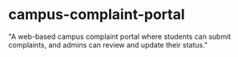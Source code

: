 # campus-complaint-portal
"A web-based campus complaint portal where students can submit complaints, and admins can review and update their status."
